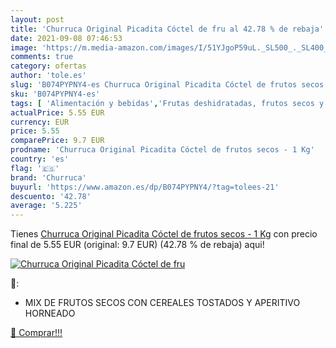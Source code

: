 ```yaml
---
layout: post
title: 'Churruca Original Picadita Cóctel de fru al 42.78 % de rebaja'
date: 2021-09-08 07:46:53
image: 'https://m.media-amazon.com/images/I/51YJgoP59uL._SL500_._SL400_.jpg'
comments: true
category: ofertas
author: 'tole.es'
slug: 'B074PYPNY4-es Churruca Original Picadita Cóctel de frutos secos - 1 Kg'
sku: 'B074PYPNY4-es'
tags: [ 'Alimentación y bebidas','Frutas deshidratadas, frutos secos y semillas','Frutos secos y semillas','Mezclas de frutos secos','churruca','frutos','secos', ]
actualPrice: 5.55 EUR
currency: EUR
price: 5.55
comparePrice: 9.7 EUR
prodname: 'Churruca Original Picadita Cóctel de frutos secos - 1 Kg'
country: 'es'
flag: '🇪🇸'
brand: 'Churruca'
buyurl: 'https://www.amazon.es/dp/B074PYPNY4/?tag=tolees-21'
descuento: '42.78'
average: '5.225'
---
```


Tienes [Churruca Original Picadita Cóctel de frutos secos - 1 Kg](https://www.amazon.es/dp/B074PYPNY4/?tag=tolees-21) con precio final de  5.55 EUR (original: 9.7 EUR) (42.78 %  de rebaja) aqui!

[![Churruca Original Picadita Cóctel de fru](https://m.media-amazon.com/images/I/51YJgoP59uL._SL500_._SL400_.jpg)](https://www.amazon.es/dp/B074PYPNY4/?tag=tolees-21)

🔎:

- MIX DE FRUTOS SECOS CON CEREALES TOSTADOS Y APERITIVO HORNEADO

[🛒 Comprar!!!](https://www.amazon.es/dp/B074PYPNY4/?tag=tolees-21)
